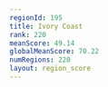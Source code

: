 ```yaml
---
regionId: 195
title: Ivory Coast
rank: 220
meanScore: 49.14
globalMeanScore: 70.22
numRegions: 220
layout: region_score
---
```

